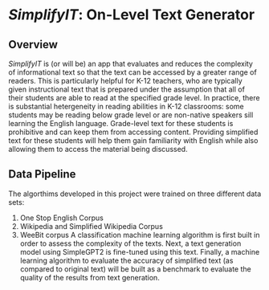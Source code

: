 # _SimplifyIT_: On-Level Text Generator
## Overview
_SimplifyIT_ is (or will be) an app that evaluates and reduces the complexity of informational text so that the text can be accessed by a greater range of readers. This is particularly helpful for K-12 teachers, who are typically given instructional text that is prepared under the assumption that all of their students are able to read at the specified grade level. In practice, there is substantial hetergeneity in reading abilities in K-12 classrooms: some students may be reading below grade level or are non-native speakers sill learning the English language. Grade-level text for these students is prohibitive and can keep them from accessing content. Providing simplified text for these students will help them gain familiarity with English while also allowing them to access the material being discussed.
## Data Pipeline
The algorthims developed in this project were trained on three different data sets:
1. One Stop English Corpus 
1. Wikipedia and Simplified Wikipedia Corpus
1. WeeBit corpus
A classification machine learning algorithm is first built in order to assess the complexity of the texts. Next, a text generation model using SimpleGPT2 is fine-tuned using this text. Finally, a machine learning algorithm to evaluate the accuracy of simplified text (as compared to original text) will be built as a benchmark to evaluate the quality of the results from text generation.


```python

```
